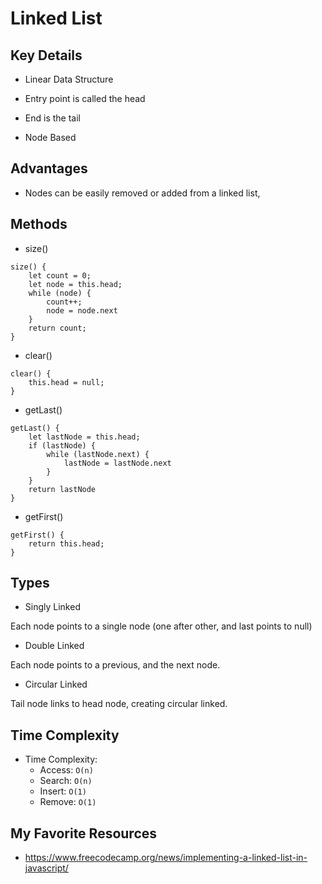 # Linked List

## Key Details

* Linear Data Structure

* Entry point is called the head

* End is the tail

* Node Based

## Advantages

* Nodes can be easily removed or added from a linked list, 


## Methods

* size()

```
size() {
    let count = 0; 
    let node = this.head;
    while (node) {
        count++;
        node = node.next
    }
    return count;
}
```

* clear()

```
clear() {
    this.head = null;
}
```

* getLast()

```
getLast() {
    let lastNode = this.head;
    if (lastNode) {
        while (lastNode.next) {
            lastNode = lastNode.next
        }
    }
    return lastNode
}
```

* getFirst()

```
getFirst() {
    return this.head;
}
```
## Types

* Singly Linked

Each node points to a single node (one after other, and last points to null)

* Double Linked

Each node points to a previous, and the next node.

* Circular Linked

Tail node links to head node, creating circular linked.

## Time Complexity

 * Time Complexity:
   * Access: `O(n)`
   * Search: `O(n)`
   * Insert: `O(1)`
   * Remove: `O(1)`

## My Favorite Resources

* https://www.freecodecamp.org/news/implementing-a-linked-list-in-javascript/

